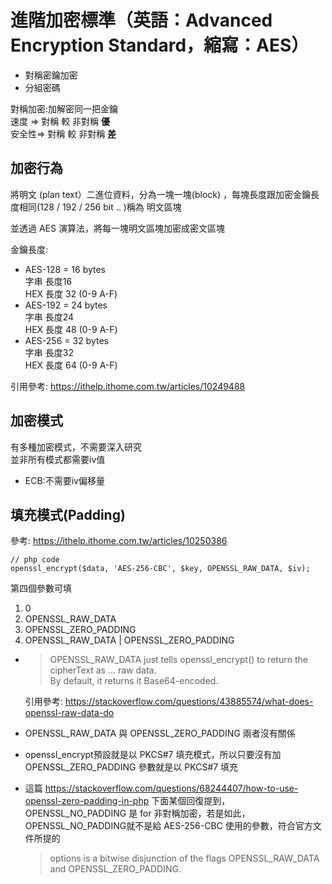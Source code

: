 進階加密標準（英語：Advanced Encryption Standard，縮寫：AES）
===============
* 對稱密鑰加密
* 分組密碼

對稱加密:加解密同一把金鑰  
速度  => 對稱 較 非對稱 __優__  
安全性=> 對稱 較 非對稱 __差__ 

加密行為
-----------
將明文 (plan text）二進位資料，分為一塊一塊(block) ，每塊長度跟加密金鑰長度相同(128 / 192 / 256 bit .. )稱為 明文區塊

並透過 AES 演算法，將每一塊明文區塊加密成密文區塊

金鑰長度:
 * AES-128 = 16 bytes  
  字串 長度16  
  HEX 長度 32 (0-9 A-F)  
 * AES-192 = 24 bytes  
  字串 長度24  
  HEX 長度 48 (0-9 A-F)  
 * AES-256 = 32 bytes  
  字串 長度32  
  HEX 長度 64 (0-9 A-F)

引用參考: https://ithelp.ithome.com.tw/articles/10249488


加密模式
---------
有多種加密模式，不需要深入研究  
並非所有模式都需要iv值
* ECB:不需要iv偏移量


填充模式(Padding)
-----------
參考: https://ithelp.ithome.com.tw/articles/10250386  

```
// php code
openssl_encrypt($data, 'AES-256-CBC', $key, OPENSSL_RAW_DATA, $iv); 
```
第四個參數可填 
1. 0
2. OPENSSL_RAW_DATA 
3. OPENSSL_ZERO_PADDING  
4. OPENSSL_RAW_DATA | OPENSSL_ZERO_PADDING
* > OPENSSL_RAW_DATA just tells openssl_encrypt() to return the cipherText as ... raw data.   
    By default, it returns it Base64-encoded.

  引用參考: https://stackoverflow.com/questions/43885574/what-does-openssl-raw-data-do
* OPENSSL_RAW_DATA 與 OPENSSL_ZERO_PADDING 兩者沒有關係
* openssl_encrypt預設就是以 PKCS#7 填充模式，所以只要沒有加 OPENSSL_ZERO_PADDING 參數就是以 PKCS#7 填充
* 這篇 https://stackoverflow.com/questions/68244407/how-to-use-openssl-zero-padding-in-php 
  下面某個回復提到，OPENSSL_NO_PADDING 是 for 非對稱加密，若是如此，OPENSSL_NO_PADDING就不是給 AES-256-CBC 使用的參數，符合官方文件所提的 
  > options is a bitwise disjunction of the flags OPENSSL_RAW_DATA and OPENSSL_ZERO_PADDING.
